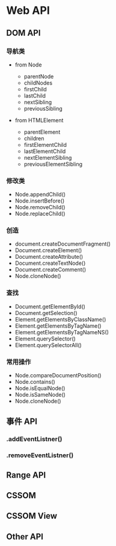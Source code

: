 <!-- 学习笔记 -->

# Web API

## DOM API

### 导航类

- from Node

  - parentNode
  - childNodes
  - firstChild
  - lastChild
  - nextSibling
  - previousSibling

- from HTMLElement

  - parentElement
  - children
  - firstElementChild
  - lastElementChild
  - nextElementSibling
  - previousElementSibling

### 修改类

- Node.appendChild()
- Node.insertBefore()
- Node.removeChild()
- Node.replaceChild()

### 创造

- document.createDocumentFragment()
- Document.createElement()
- Document.createAttribute()
- Document.createTextNode()
- Document.createComment()
- Node.cloneNode()

### 查找

- Document.getElementById()
- Document.getSelection()
- Element.getElementsByClassName()
- Element.getElementsByTagName()
- Element.getElementsByTagNameNS()
- Element.querySelector()
- Element.querySelectorAll()

### 常用操作

- Node.compareDocumentPosition()
- Node.contains()
- Node.isEqualNode()
- Node.isSameNode()
- Node.cloneNode()

## 事件 API

### .addEventListner()

### .removeEventListner()

## Range API

## CSSOM

## CSSOM View

## Other API
